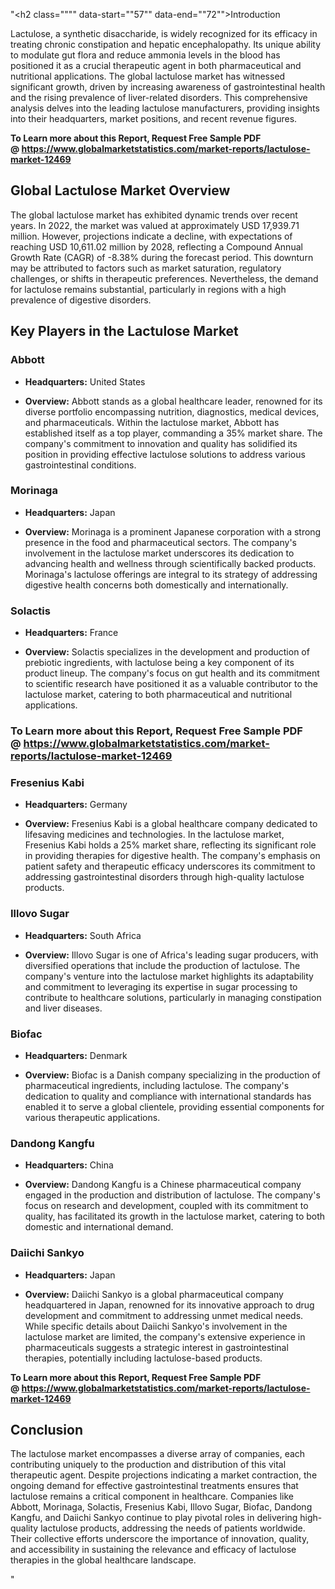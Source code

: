 "<h2 class="""" data-start=""57"" data-end=""72"">Introduction</h2>
<p class="""" data-start=""74"" data-end=""269""><span class=""relative -mx-px my-[-0.2rem] rounded px-px py-[0.2rem]"">Lactulose, a synthetic disaccharide, is widely recognized for its efficacy in treating chronic constipation and hepatic encephalopathy.</span> <span class=""relative -mx-px my-[-0.2rem] rounded px-px py-[0.2rem]"">Its unique ability to modulate gut flora and reduce ammonia levels in the blood has positioned it as a crucial therapeutic agent in both pharmaceutical and nutritional applications.</span> <span class=""relative -mx-px my-[-0.2rem] rounded px-px py-[0.2rem]"">The global lactulose market has witnessed significant growth, driven by increasing awareness of gastrointestinal health and the rising prevalence of liver-related disorders.</span> <span class=""relative -mx-px my-[-0.2rem] rounded px-px py-[0.2rem]"">This comprehensive analysis delves into the leading lactulose manufacturers, providing insights into their headquarters, market positions, and recent revenue figures.</span></p>
<p class="""" data-start=""74"" data-end=""269""><span class=""relative -mx-px my-[-0.2rem] rounded px-px py-[0.2rem]""><strong>To Learn more about this Report, Request Free Sample PDF @&nbsp;<a href=""https://www.globalmarketstatistics.com/market-reports/lactulose-market-12469"">https://www.globalmarketstatistics.com/market-reports/lactulose-market-12469</a></strong></span></p>
<h2 class="""" data-start=""271"" data-end=""306"">Global Lactulose Market Overview</h2>
<p class="""" data-start=""308"" data-end=""583""><span class=""relative -mx-px my-[-0.2rem] rounded px-px py-[0.2rem]"">The global lactulose market has exhibited dynamic trends over recent years.</span> <span class=""relative -mx-px my-[-0.2rem] rounded px-px py-[0.2rem]"">In 2022, the market was valued at approximately USD 17,939.71 million.</span> <span class=""relative -mx-px my-[-0.2rem] rounded px-px py-[0.2rem]"">However, projections indicate a decline, with expectations of reaching USD 10,611.02 million by 2028, reflecting a Compound Annual Growth Rate (CAGR) of -8.38% during the forecast period.</span> <span class=""relative -mx-px my-[-0.2rem] rounded px-px py-[0.2rem]"">This downturn may be attributed to factors such as market saturation, regulatory challenges, or shifts in therapeutic preferences.</span> <span class=""relative -mx-px my-[-0.2rem] rounded px-px py-[0.2rem]"">Nevertheless, the demand for lactulose remains substantial, particularly in regions with a high prevalence of digestive disorders.</span></p>
<h2 class="""" data-start=""585"" data-end=""623"">Key Players in the Lactulose Market</h2>
<h3 class="""" data-start=""625"" data-end=""635"">Abbott</h3>
<ul data-start=""637"" data-end=""965"">
<li class="""" data-start=""637"" data-end=""742"">
<p class="""" data-start=""639"" data-end=""742""><strong data-start=""639"" data-end=""656"">Headquarters:</strong> <span class=""relative -mx-px my-[-0.2rem] rounded px-px py-[0.2rem]"">United States</span></p>
</li>
<li class="""" data-start=""744"" data-end=""965"">
<p class="""" data-start=""746"" data-end=""965""><strong data-start=""746"" data-end=""759"">Overview:</strong> <span class=""relative -mx-px my-[-0.2rem] rounded px-px py-[0.2rem]"">Abbott stands as a global healthcare leader, renowned for its diverse portfolio encompassing nutrition, diagnostics, medical devices, and pharmaceuticals.</span> <span class=""relative -mx-px my-[-0.2rem] rounded px-px py-[0.2rem]"">Within the lactulose market, Abbott has established itself as a top player, commanding a 35% market share.</span> <span class=""relative -mx-px my-[-0.2rem] rounded px-px py-[0.2rem]"">The company's commitment to innovation and quality has solidified its position in providing effective lactulose solutions to address various gastrointestinal conditions.</span></p>
</li>
</ul>
<h3 class="""" data-start=""967"" data-end=""979"">Morinaga</h3>
<ul data-start=""981"" data-end=""1269"">
<li class="""" data-start=""981"" data-end=""1086"">
<p class="""" data-start=""983"" data-end=""1086""><strong data-start=""983"" data-end=""1000"">Headquarters:</strong> <span class=""relative -mx-px my-[-0.2rem] rounded px-px py-[0.2rem]"">Japan</span></p>
</li>
<li class="""" data-start=""1088"" data-end=""1269"">
<p class="""" data-start=""1090"" data-end=""1269""><strong data-start=""1090"" data-end=""1103"">Overview:</strong> <span class=""relative -mx-px my-[-0.2rem] rounded px-px py-[0.2rem]"">Morinaga is a prominent Japanese corporation with a strong presence in the food and pharmaceutical sectors.</span> <span class=""relative -mx-px my-[-0.2rem] rounded px-px py-[0.2rem]"">The company's involvement in the lactulose market underscores its dedication to advancing health and wellness through scientifically backed products.</span> <span class=""relative -mx-px my-[-0.2rem] rounded px-px py-[0.2rem]"">Morinaga's lactulose offerings are integral to its strategy of addressing digestive health concerns both domestically and internationally.</span></p>
</li>
</ul>
<h3 class="""" data-start=""1271"" data-end=""1283"">Solactis</h3>
<ul data-start=""1285"" data-end=""1533"">
<li class="""" data-start=""1285"" data-end=""1390"">
<p class="""" data-start=""1287"" data-end=""1390""><strong data-start=""1287"" data-end=""1304"">Headquarters:</strong> <span class=""relative -mx-px my-[-0.2rem] rounded px-px py-[0.2rem]"">France</span></p>
</li>
<li class="""" data-start=""1392"" data-end=""1533"">
<p class="""" data-start=""1394"" data-end=""1533""><strong data-start=""1394"" data-end=""1407"">Overview:</strong> <span class=""relative -mx-px my-[-0.2rem] rounded px-px py-[0.2rem]"">Solactis specializes in the development and production of prebiotic ingredients, with lactulose being a key component of its product lineup.</span> <span class=""relative -mx-px my-[-0.2rem] rounded px-px py-[0.2rem]"">The company's focus on gut health and its commitment to scientific research have positioned it as a valuable contributor to the lactulose market, catering to both pharmaceutical and nutritional applications.</span></p>
</li>
</ul>
<h3 class="""" data-start=""1535"" data-end=""1553""><strong>To Learn more about this Report, Request Free Sample PDF @&nbsp;<a href=""https://www.globalmarketstatistics.com/market-reports/lactulose-market-12469"">https://www.globalmarketstatistics.com/market-reports/lactulose-market-12469</a></strong></h3>
<h3 class="""" data-start=""1535"" data-end=""1553"">Fresenius Kabi</h3>
<ul data-start=""1555"" data-end=""1883"">
<li class="""" data-start=""1555"" data-end=""1660"">
<p class="""" data-start=""1557"" data-end=""1660""><strong data-start=""1557"" data-end=""1574"">Headquarters:</strong> <span class=""relative -mx-px my-[-0.2rem] rounded px-px py-[0.2rem]"">Germany</span></p>
</li>
<li class="""" data-start=""1662"" data-end=""1883"">
<p class="""" data-start=""1664"" data-end=""1883""><strong data-start=""1664"" data-end=""1677"">Overview:</strong> <span class=""relative -mx-px my-[-0.2rem] rounded px-px py-[0.2rem]"">Fresenius Kabi is a global healthcare company dedicated to lifesaving medicines and technologies.</span> <span class=""relative -mx-px my-[-0.2rem] rounded px-px py-[0.2rem]"">In the lactulose market, Fresenius Kabi holds a 25% market share, reflecting its significant role in providing therapies for digestive health.</span> <span class=""relative -mx-px my-[-0.2rem] rounded px-px py-[0.2rem]"">The company's emphasis on patient safety and therapeutic efficacy underscores its commitment to addressing gastrointestinal disorders through high-quality lactulose products.</span></p>
</li>
</ul>
<h3 class="""" data-start=""1885"" data-end=""1901"">Illovo Sugar</h3>
<ul data-start=""1903"" data-end=""2151"">
<li class="""" data-start=""1903"" data-end=""2008"">
<p class="""" data-start=""1905"" data-end=""2008""><strong data-start=""1905"" data-end=""1922"">Headquarters:</strong> <span class=""relative -mx-px my-[-0.2rem] rounded px-px py-[0.2rem]"">South Africa</span></p>
</li>
<li class="""" data-start=""2010"" data-end=""2151"">
<p class="""" data-start=""2012"" data-end=""2151""><strong data-start=""2012"" data-end=""2025"">Overview:</strong> <span class=""relative -mx-px my-[-0.2rem] rounded px-px py-[0.2rem]"">Illovo Sugar is one of Africa's leading sugar producers, with diversified operations that include the production of lactulose.</span> <span class=""relative -mx-px my-[-0.2rem] rounded px-px py-[0.2rem]"">The company's venture into the lactulose market highlights its adaptability and commitment to leveraging its expertise in sugar processing to contribute to healthcare solutions, particularly in managing constipation and liver diseases.</span></p>
</li>
</ul>
<h3 class="""" data-start=""2153"" data-end=""2163"">Biofac</h3>
<ul data-start=""2165"" data-end=""2413"">
<li class="""" data-start=""2165"" data-end=""2270"">
<p class="""" data-start=""2167"" data-end=""2270""><strong data-start=""2167"" data-end=""2184"">Headquarters:</strong> <span class=""relative -mx-px my-[-0.2rem] rounded px-px py-[0.2rem]"">Denmark</span></p>
</li>
<li class="""" data-start=""2272"" data-end=""2413"">
<p class="""" data-start=""2274"" data-end=""2413""><strong data-start=""2274"" data-end=""2287"">Overview:</strong> <span class=""relative -mx-px my-[-0.2rem] rounded px-px py-[0.2rem]"">Biofac is a Danish company specializing in the production of pharmaceutical ingredients, including lactulose.</span> <span class=""relative -mx-px my-[-0.2rem] rounded px-px py-[0.2rem]"">The company's dedication to quality and compliance with international standards has enabled it to serve a global clientele, providing essential components for various therapeutic applications.</span></p>
</li>
</ul>
<h3 class="""" data-start=""2415"" data-end=""2433"">Dandong Kangfu</h3>
<ul data-start=""2435"" data-end=""2683"">
<li class="""" data-start=""2435"" data-end=""2540"">
<p class="""" data-start=""2437"" data-end=""2540""><strong data-start=""2437"" data-end=""2454"">Headquarters:</strong> <span class=""relative -mx-px my-[-0.2rem] rounded px-px py-[0.2rem]"">China</span></p>
</li>
<li class="""" data-start=""2542"" data-end=""2683"">
<p class="""" data-start=""2544"" data-end=""2683""><strong data-start=""2544"" data-end=""2557"">Overview:</strong> <span class=""relative -mx-px my-[-0.2rem] rounded px-px py-[0.2rem]"">Dandong Kangfu is a Chinese pharmaceutical company engaged in the production and distribution of lactulose.</span> <span class=""relative -mx-px my-[-0.2rem] rounded px-px py-[0.2rem]"">The company's focus on research and development, coupled with its commitment to quality, has facilitated its growth in the lactulose market, catering to both domestic and international demand.</span></p>
</li>
</ul>
<h3 class="""" data-start=""2685"" data-end=""2703"">Daiichi Sankyo</h3>
<ul data-start=""2705"" data-end=""2953"">
<li class="""" data-start=""2705"" data-end=""2810"">
<p class="""" data-start=""2707"" data-end=""2810""><strong data-start=""2707"" data-end=""2724"">Headquarters:</strong> <span class=""relative -mx-px my-[-0.2rem] rounded px-px py-[0.2rem]"">Japan</span></p>
</li>
<li class="""" data-start=""2812"" data-end=""2953"">
<p class="""" data-start=""2814"" data-end=""2953""><strong data-start=""2814"" data-end=""2827"">Overview:</strong> <span class=""relative -mx-px my-[-0.2rem] rounded px-px py-[0.2rem]"">Daiichi Sankyo is a global pharmaceutical company headquartered in Japan, renowned for its innovative approach to drug development and commitment to addressing unmet medical needs.</span> <span class=""relative -mx-px my-[-0.2rem] rounded px-px py-[0.2rem]"">While specific details about Daiichi Sankyo's involvement in the lactulose market are limited, the company's extensive experience in pharmaceuticals suggests a strategic interest in gastrointestinal therapies, potentially including lactulose-based products.</span></p>
</li>
</ul>
<p><span class=""relative -mx-px my-[-0.2rem] rounded px-px py-[0.2rem]""><strong>To Learn more about this Report, Request Free Sample PDF @&nbsp;<a href=""https://www.globalmarketstatistics.com/market-reports/lactulose-market-12469"">https://www.globalmarketstatistics.com/market-reports/lactulose-market-12469</a></strong></span></p>
<h2 class="""" data-start=""2955"" data-end=""2968"">Conclusion</h2>
<p class="""" data-start=""2970"" data-end=""3175""><span class=""relative -mx-px my-[-0.2rem] rounded px-px py-[0.2rem]"">The lactulose market encompasses a diverse array of companies, each contributing uniquely to the production and distribution of this vital therapeutic agent.</span> <span class=""relative -mx-px my-[-0.2rem] rounded px-px py-[0.2rem]"">Despite projections indicating a market contraction, the ongoing demand for effective gastrointestinal treatments ensures that lactulose remains a critical component in healthcare.</span> <span class=""relative -mx-px my-[-0.2rem] rounded px-px py-[0.2rem]"">Companies like Abbott, Morinaga, Solactis, Fresenius Kabi, Illovo Sugar, Biofac, Dandong Kangfu, and Daiichi Sankyo continue to play pivotal roles in delivering high-quality lactulose products, addressing the needs of patients worldwide.</span> <span class=""relative -mx-px my-[-0.2rem] rounded px-px py-[0.2rem]"">Their collective efforts underscore the importance of innovation, quality, and accessibility in sustaining the relevance and efficacy of lactulose therapies in the global healthcare landscape.</span></p>"
